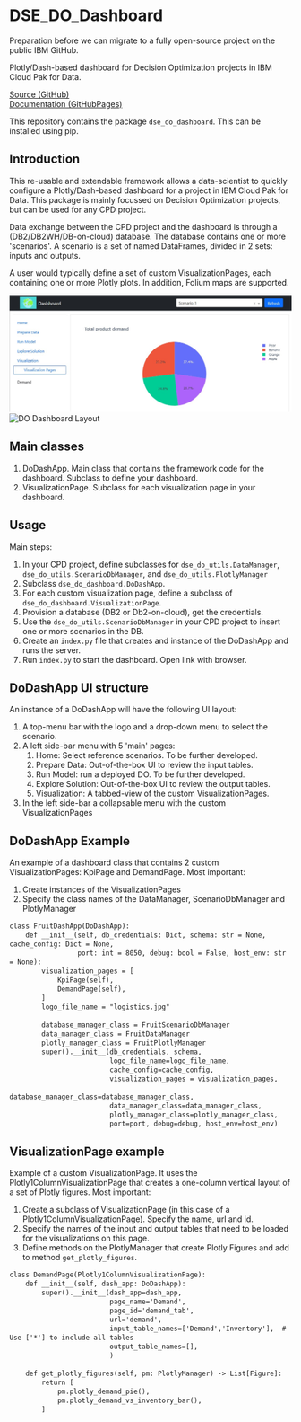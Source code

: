# DSE_DO_Dashboard
Preparation before we can migrate to a fully open-source project on the public IBM GitHub.

Plotly/Dash-based dashboard for Decision Optimization projects in IBM Cloud Pak for Data.

[Source (GitHub)](https://github.com/IBM/dse-decision-optimization-dashboard)<br>
[Documentation (GitHubPages)](https://ibm.github.io/dse-decision-optimization-dashboard/)

This repository contains the package `dse_do_dashboard`. This can be installed using pip.

## Introduction
This re-usable and extendable framework allows a data-scientist to quickly configure a Plotly/Dash-based dashboard 
for a project in IBM Cloud Pak for Data. This package is mainly focussed on Decision Optimization projects, 
but can be used for any CPD project.

Data exchange between the CPD project and the dashboard is through a (DB2/DB2WH/DB-on-cloud) database.
The database contains one or more 'scenarios'. 
A scenario is a set of named DataFrames, divided in 2 sets: inputs and outputs.

A user would typically define a set of custom VisualizationPages, each containing one or more Plotly plots.
In addition, Folium maps are supported.

![DO Dashboard Layout](docs/source/_static/MainDashboardLayout.jpg?raw=true "DO Dashboard Layout")
![DO Dashboard Layout](_static/MainDashboardLayout.jpg?raw=true "DO Dashboard Layout")

## Main classes
1. DoDashApp. Main class that contains the framework code for the dashboard. Subclass to define your dashboard.
2. VisualizationPage. Subclass for each visualization page in your dashboard.

## Usage
Main steps:
1. In your CPD project, define subclasses for `dse_do_utils.DataManager`, `dse_do_utils.ScenarioDbManager`, and `dse_do_utils.PlotlyManager`
2. Subclass `dse_do_dashboard.DoDashApp`.
3. For each custom visualization page, define a subclass of `dse_do_dashboard.VisualizationPage`.
4. Provision a database (DB2 or Db2-on-cloud), get the credentials.
5. Use the `dse_do_utils.ScenarioDbManager` in your CPD project to insert one or more scenarios in the DB.
6. Create an `index.py` file that creates and instance of the DoDashApp and runs the server.
7. Run `index.py` to start the dashboard. Open link with browser.

## DoDashApp UI structure
An instance of a DoDashApp will have the following UI layout:
1. A top-menu bar with the logo and a drop-down menu to select the scenario.
2. A left side-bar menu with 5 'main' pages:
   1. Home: Select reference scenarios. To be further developed.
   2. Prepare Data: Out-of-the-box UI to review the input tables.
   3. Run Model: run a deployed DO. To be further developed.
   4. Explore Solution: Out-of-the-box UI to review the output tables.
   5. Visualization: A tabbed-view of the custom VisualizationPages.
3. In the left side-bar a collapsable menu with the custom VisualizationPages

## DoDashApp Example
An example of a dashboard class that contains 2 custom VisualizationPages: KpiPage and DemandPage.
Most important:
1. Create instances of the VisualizationPages
2. Specify the class names of the DataManager, ScenarioDbManager and PlotlyManager

```
class FruitDashApp(DoDashApp):
    def __init__(self, db_credentials: Dict, schema: str = None, cache_config: Dict = None,
                 port: int = 8050, debug: bool = False, host_env: str = None):
        visualization_pages = [
            KpiPage(self), 
            DemandPage(self),
        ]
        logo_file_name = "logistics.jpg"

        database_manager_class = FruitScenarioDbManager
        data_manager_class = FruitDataManager
        plotly_manager_class = FruitPlotlyManager
        super().__init__(db_credentials, schema,
                         logo_file_name=logo_file_name,
                         cache_config=cache_config,
                         visualization_pages = visualization_pages,
                         database_manager_class=database_manager_class,
                         data_manager_class=data_manager_class,
                         plotly_manager_class=plotly_manager_class,
                         port=port, debug=debug, host_env=host_env)
```

## VisualizationPage example
Example of a custom VisualizationPage. 
It uses the Plotly1ColumnVisualizationPage that creates a one-column vertical layout of a set of Plotly figures.
Most important:
1. Create a subclass of VisualizationPage (in this case of a Plotly1ColumnVisualizationPage). Specify the name, url and id.
2. Specify the names of the input and output tables that need to be loaded for the visualizations on this page.
3. Define methods on the PlotlyManager that create Plotly Figures and add to method `get_plotly_figures`.

```
class DemandPage(Plotly1ColumnVisualizationPage):
    def __init__(self, dash_app: DoDashApp):
        super().__init__(dash_app=dash_app,
                         page_name='Demand',
                         page_id='demand_tab',
                         url='demand',
                         input_table_names=['Demand','Inventory'],  # Use ['*'] to include all tables
                         output_table_names=[],
                         )

    def get_plotly_figures(self, pm: PlotlyManager) -> List[Figure]:
        return [
            pm.plotly_demand_pie(),
            pm.plotly_demand_vs_inventory_bar(),
        ]
```